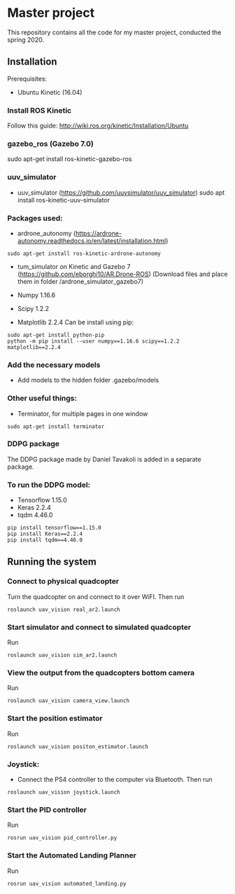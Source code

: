 # Master project
This repository contains all the code for my master project, conducted the spring 2020.


## Installation

Prerequisites:
* Ubuntu Kinetic (16.04)


### Install ROS Kinetic
Follow this guide: http://wiki.ros.org/kinetic/Installation/Ubuntu

### gazebo_ros (Gazebo 7.0)
sudo apt-get install ros-kinetic-gazebo-ros

### uuv_simulator
* uuv_simulator (https://github.com/uuvsimulator/uuv_simulator)
sudo apt install ros-kinetic-uuv-simulator

### Packages used:
* ardrone_autonomy (https://ardrone-autonomy.readthedocs.io/en/latest/installation.html)
```
sudo apt-get install ros-kinetic-ardrone-autonomy
```

* tum_simulator on Kinetic and Gazebo 7 (https://github.com/eborghi10/AR.Drone-ROS)
    (Download files and place them in folder /ardrone_simulator_gazebo7)


* Numpy 1.16.6
* Scipy 1.2.2
* Matplotlib 2.2.4
Can be install using pip:
```
sudo apt-get install python-pip
python -m pip install --user numpy==1.16.6 scipy==1.2.2 matplotlib==2.2.4
```


### Add the necessary models
* Add models to the hidden folder .gazebo/models


### Other useful things:
* Terminator, for multiple pages in one window
```
sudo apt-get install terminator
```

### DDPG package
The DDPG package made by Daniel Tavakoli is added in a separate package.

### To run the DDPG model:
* Tensorflow 1.15.0
* Keras 2.2.4
* tqdm 4.46.0

```
pip install tensorflow==1.15.0
pip install Keras==2.2.4
pip install tqdm==4.46.0
```

## Running the system

### Connect to physical quadcopter
Turn the quadcopter on and connect to it over WiFI. Then run
```
roslaunch uav_vision real_ar2.launch
```

### Start simulator and connect to simulated quadcopter
Run
```
roslaunch uav_vision sim_ar2.launch
```

### View the output from the quadcopters bottom camera
Run
```
roslaunch uav_vision camera_view.launch
```

### Start the position estimator
Run
```
roslaunch uav_vision positon_estimator.launch
```

### Joystick:
* Connect the PS4 controller to the computer via Bluetooth. Then run
```
roslaunch uav_vision joystick.launch
```

### Start the PID controller
Run
```
rosrun uav_vision pid_controller.py
```

### Start the Automated Landing Planner
Run
```
rosrun uav_vision automated_landing.py
```